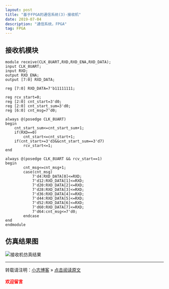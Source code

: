 ```yaml
---
layout: post
title: "基于FPGA的通信系统(3)-接收机"
date: 2019-07-04
description: "通信系统，FPGA"
tag: FPGA
---
```


## 接收机模块

```FPGA
module receive(CLK_8UART,RXD,RXD_ENA,RXD_DATA);
input CLK_8UART;
input RXD;
output RXD_ENA;
output [7:0] RXD_DATA;

reg [7:0] RXD_DATA=7'b11111111;

reg rcv_start=0;
reg [2:0] cnt_start=3'd0;
reg [2:0] cnt_start_sum=3'd0;
reg [6:0] cnt_msg=7'd0;

always @(posedge CLK_8UART)
begin
	cnt_start_sum<=cnt_start_sum+1;
	if(RXD==0)
		cnt_start<=cnt_start+1;
	if(cnt_start>=3'd3&&cnt_start_sum==3'd7)
		rcv_start<=1;
end

always @(posedge CLK_8UART && rcv_start==1)
begin
		cnt_msg<=cnt_msg+1;
		case(cnt_msg)
			7'd4:RXD_DATA[0]<=RXD;
			7'd12:RXD_DATA[1]<=RXD;
			7'd20:RXD_DATA[2]<=RXD;
			7'd28:RXD_DATA[3]<=RXD;
			7'd36:RXD_DATA[4]<=RXD;
			7'd44:RXD_DATA[5]<=RXD;
			7'd52:RXD_DATA[6]<=RXD;
			7'd60:RXD_DATA[7]<=RXD;
			7'd64:cnt_msg<=7'd0;
		endcase	
end
endmodule
```

## 仿真结果图
![接收机仿真结果](https://miao.su/images/2019/07/04/FPGA-rcv196a9.jpg)

---

转载请注明：[小志博客](http://xiaozhi-chen.github.io) » [点击阅读原文](https://xiaozhi-chen.github.io/2019/07/%E6%95%B0%E5%AD%97%E9%80%9A%E4%BF%A1%E6%94%B6%E5%8F%91%E4%BF%A1%E6%9C%BA%E7%9A%84%E6%80%BB%E4%BD%93%E8%AE%BE%E8%AE%A1(%E5%8F%91%E5%B0%84%E6%9C%BA)/)  
<br>
<font face="黑体" color="red">**欢迎留言**</font>